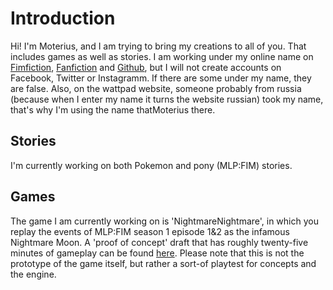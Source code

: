 # Introduction

Hi! I'm Moterius, and I am trying to bring my creations to all of you. That includes games as well as stories.
I am working under my online name on  [Fimfiction](https://www.fimfiction.net/user/339279/Moterius), [Fanfiction](https://www.fanfiction.net/~Moterius) and [Github](https://github.com/Moterius/), but I will not create accounts on Facebook, Twitter or Instagramm. If there are some under my name, they are false.
Also, on the wattpad website, someone probably from russia (because when I enter my name it turns the website russian) took my name, that's why I'm using the name thatMoterius there.

## Stories
I'm currently working on both Pokemon and pony (MLP:FIM) stories.
## Games
The game I am currently working on is 'NightmareNightmare', in which you replay the events of MLP:FIM season 1 episode 1&2 as the infamous Nightmare Moon. A 'proof of concept' draft that has roughly twenty-five minutes of gameplay can be found [here](https://drive.google.com/open?id=1Rlbae4A5LZHAxYVfPypj7UCcZMwkKVus).
Please note that this is not the prototype of the game itself, but rather a sort-of playtest for concepts and the engine.
